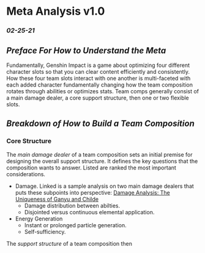 # Meta Analysis v1.0
### *02-25-21*

## *Preface For How to Understand the Meta*
Fundamentally, Genshin Impact is a game about optimizing four different character slots so that you can clear content efficiently and consistently. How these four team slots interact with one another is multi-faceted with each added character fundamentally changing how the team composition rotates through abilities or optimizes stats. Team comps generally consist of a main damage dealer, a core support structure, then one or two flexible slots.

## *Breakdown of How to Build a Team Composition*
### Core Structure
The *main damage dealer* of a team composition sets an initial premise for designing the overall support structure. It defines the key questions that the composition wants to answer. Listed are ranked the most important considerations.

* Damage. Linked is a sample analysis on two main damage dealers that puts these subpoints into perspective: [Damage Analysis: The Uniqueness of Ganyu and Childe]()
  * Damage distribution between abilties.
  * Disjointed versus continuous elemental application.
* Energy Generation
  * Instant or prolonged particle generation.
  * Self-sufficiency.

The *support structure* of a team composition then 
